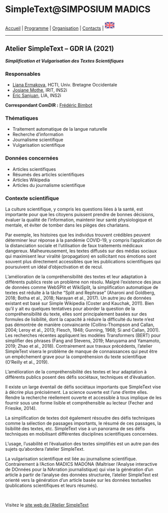 
# SimpleText@SIMPOSIUM MADICS

[Accueil](https://simpletext-madics.github.io/2021/simposium-madics/fr) | [Programme](https://simpletext-madics.github.io/2021/simposium-madics/fr/program) | [Organisation](https://simpletext-madics.github.io/2021/simposium-madics/fr/organisation) | [Contacts](https://simpletext-madics.github.io/2021/simposium-madics/fr/contacts) | [<img src="../EN.png" width="30">](https://simpletext-madics.github.io/2021/simposium-madics/en)

---

## Atelier SimpleText – GDR IA (2021)  
**_Simplification et Vulgarisation des Textes Scientifiques_**

### Responsables
* [Liana Ermakova](mailto:liana.ermakova@univ-brest.fr), HCTI, Univ. Bretagne Occidentale
* [Josiane Mothe](mailto:josiane.mothe@irit.fr), IRIT, INS2i
* [Eric Sanjuan](eric.sanjuan@univ-avignon.fr), LIA, INS2i  

**Correspondant ComDIR :** [Frédéric Bimbot](mailto:bimbot@irisa.fr)

### Thématiques
* Traitement automatique de la langue naturelle
* Recherche d’information
* Journalisme scientifique
* Vulgarisation scientifique

### Données concernées
* Articles scientifiques
* Résumés des articles scientifiques
* Articles Wikipedia
* Articles du journalisme scientifique

### Contexte scientifique
La culture scientifique, y compris les questions liées à la santé, est importante pour que les citoyens puissent prendre de bonnes décisions, évaluer la qualité de l’information, maintenir leur santé physiologique et mentale, et éviter de tomber dans les pièges des charlatans.

Par exemple, les histoires que les individus trouvent crédibles peuvent déterminer leur réponse à la pandémie COVID-19, y compris l’application de la distanciation sociale et l’utilisation de faux traitements médicaux dangereux. Malheureusement, les textes diffusés sur des médias sociaux qui maximisent leur viralité (propagation) en sollicitant nos émotions sont souvent plus directement accessibles que les publications scientifiques qui poursuivent un idéal d’objectivation et de recul.

L’amélioration de la compréhensibilité des textes et leur adaptation à différents publics reste un problème non résolu. Malgré l’existence des jeux de données comme WebSPlit et WikiSplit, la simplification automatique de textes est réduite à la tâche “Split and Rephrase” (Aharoni and Goldberg, 2018; Botha et al., 2018; Narayan et al., 2017). Un autre jeu de données existant est basé sur Simple Wikipedia (Coster and Kauchak, 2011). Bien qu’il y ait eu quelques tentatives pour aborder la question de la compréhensibilité du texte, elles sont principalement basées sur des formules de lisibilité, dont la capacité à réduire la difficulté du texte n’est pas démontrée de manière convaincante (Collins-Thompson and Callan, 2004; Leroy et al., 2013; Flesch, 1948; Gunning, 1968; Si and Callan, 2001). Les recherches récentes appliquent les modèles Transformers (BERT) pour simplifier des phrases (Fang and Stevens, 2019; Maruyama and Yamamoto, 2019; Zhao et al., 2018). Contrairement aux travaux précédents, l’atelier SimpleText visera le problème de manque de connaissances qui peut être un empêchement grave pour la compréhension du texte scientifique (O’Reilly et al., 2019).

L’amélioration de la compréhensibilité des textes et leur adaptation à différents publics posent des défis sociétaux, techniques et d’évaluation.

Il existe un large éventail de défis sociétaux importants que SimpleText vise à décrire plus précisément. La science ouverte est l’une d’entre elles. Rendre la recherche réellement ouverte et accessible à tous implique de les fournir sous une forme lisible et compréhensible au lecteur (Fecher and Friesike, 2014).

La simplification de textes doit également résoudre des défis techniques comme la sélection de passages importants, le résumé de ces passages, la lisibilité des textes, etc. SimpleText vise à un panorama de ses défis techniques en mobilisant différentes disciplines scientifiques concernées.

L’usage, l’usabilité et l’évaluation des textes simplifiés est un autre pan des sujets qu’abordera l’atelier SimpleText.

La vulgarisation scientifique est liée au journalisme scientifique. Contrairement à l’Action MADICS MADONA (Maîtriser l’Analyse interactive de DOnnées pour la NArration journalistique) qui vise la génération d’un article à partir de l’analyse des données structurée, l’atelier SimpleText est orienté vers la génération d’un article basée sur les données textuelles (publications scientifiques et leurs résumés).  

<br>

Visitez le [site web de l’Atelier SimpleText](https://simpletext-madics.github.io/2021/)
